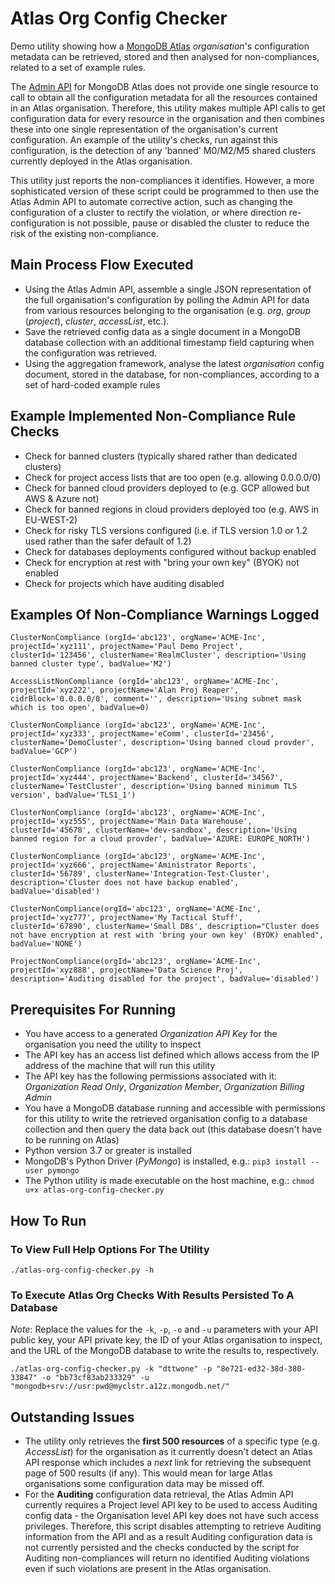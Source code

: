 # Atlas Org Config Checker

Demo utility showing how a [MongoDB Atlas](https://www.mongodb.com/atlas) _organisation_'s configuration metadata can be retrieved, stored and then analysed for non-compliances, related to a set of example rules.

The [Admin API](https://docs.atlas.mongodb.com/reference/api-resources/) for MongoDB Atlas does not provide one single resource to call to obtain all the configuration metadata for all the resources contained in an Atlas organisation. Therefore, this utility makes multiple API calls to get configuration data for every resource in the organisation and then combines these into one single representation of the organisation's current configuration. An example of the utility's checks, run against this configuration, is the detection of any 'banned' M0/M2/M5 shared clusters currently deployed in the Atlas organisation.

This utility just reports the non-compliances it identifies. However, a more sophisticated version of these script could be programmed to then use the Atlas Admin API to automate corrective action, such as changing the configuration of a cluster to rectify the violation, or where direction re-configuration is not possible, pause or disabled the cluster to reduce the risk of the existing non-compliance.


## Main Process Flow Executed

* Using the Atlas Admin API, assemble a single JSON representation of the full organisation's configuration by polling the Admin API for data from various resources belonging to the organisation (e.g. _org_, _group_ (_project_), _cluster_, _accessList_, etc.).
* Save the retrieved config data as a single document in a MongoDB database collection with an additional timestamp field capturing when the configuration was retrieved.
* Using the aggregation framework, analyse the latest _organisation_ config document, stored in the database, for non-compliances, according to a set of hard-coded example rules 


## Example Implemented Non-Compliance Rule Checks

* Check for banned clusters (typically shared rather than dedicated clusters)
* Check for project access lists that are too open (e.g. allowing 0.0.0.0/0)
* Check for banned cloud providers deployed to (e.g. GCP allowed but AWS & Azure not)
* Check for banned regions in cloud providers deployed too (e.g. AWS in EU-WEST-2)
* Check for risky TLS versions configured (i.e. if TLS version 1.0 or 1.2 used rather than the safer default of 1.2)
* Check for databases deployments configured without backup enabled
* Check for encryption at rest with "bring your own key" (BYOK) not enabled
* Check for projects which have auditing disabled


## Examples Of Non-Compliance Warnings Logged

```
ClusterNonCompliance (orgId='abc123', orgName='ACME-Inc', projectId='xyz111', projectName='Paul Demo Project', clusterId='123456', clusterName='RealmCluster', description='Using banned cluster type', badValue='M2')

AccessListNonCompliance (orgId='abc123', orgName='ACME-Inc', projectId='xyz222', projectName='Alan Proj Reaper', cidrBlock='0.0.0.0/0', comment='', description='Using subnet mask which is too open', badValue=0)

ClusterNonCompliance (orgId='abc123', orgName='ACME-Inc', projectId='xyz333', projectName='eComm', clusterId='23456', clusterName='DemoCluster', description='Using banned cloud provder', badValue='GCP')

ClusterNonCompliance (orgId='abc123', orgName='ACME-Inc', projectId='xyz444', projectName='Backend', clusterId='34567', clusterName='TestCluster', description='Using banned minimum TLS version', badValue='TLS1_1')

ClusterNonCompliance (orgId='abc123', orgName='ACME-Inc', projectId='xyz555', projectName='Main Data Warehouse', clusterId='45678', clusterName='dev-sandbox', description='Using banned region for a cloud provder', badValue='AZURE: EUROPE_NORTH')

ClusterNonCompliance (orgId='abc123', orgName='ACME-Inc', projectId='xyz666', projectName='Aministrator Reports', clusterId='56789', clusterName='Integration-Test-Cluster', description='Cluster does not have backup enabled', badValue='disabled')

ClusterNonCompliance(orgId='abc123', orgName='ACME-Inc', projectId='xyz777', projectName='My Tactical Stuff', clusterId='67890', clusterName='Small DBs', description="Cluster does not have encryption at rest with 'bring your own key' (BYOK) enabled", badValue='NONE')

ProjectNonCompliance(orgId='abc123', orgName='ACME-Inc', projectId='xyz888', projectName='Data Science Proj', description='Auditing disabled for the project', badValue='disabled')
```


## Prerequisites For Running

* You have access to a generated _Organization API Key_ for the organisation you need the utility to inspect
* The API key has an access list defined which allows access from the IP address of the machine that will run this utility
* The API key has the following permissions associated with it: _Organization Read Only_, _Organization Member_, _Organization Billing Admin_
* You have a MongoDB database running and accessible with permissions for this utility to write the retrieved organisation config to a database collection and then query the data back out (this database doesn't have to be running on Atlas)
* Python version 3.7 or greater is installed
* MongoDB's Python Driver (_PyMongo_) is installed, e.g.: `pip3 install --user pymongo`
* The Python utility is made executable on the host machine, e.g.: `chmod u+x atlas-org-config-checker.py`


## How To Run

### To View Full Help Options For The Utility

```
./atlas-org-config-checker.py -h
```


### To Execute Atlas Org Checks With Results Persisted To A Database

_Note_: Replace the values for the `-k`, `-p`, `-o` and `-u` parameters with your API public key, your API private key, the ID of your Atlas organisation to inspect, and the URL of the MongoDB database to write the results to, respectively.

```
./atlas-org-config-checker.py -k "dttwone" -p "8e721-ed32-38d-380-33847" -o "bb73cf83ab233329" -u "mongodb+srv://usr:pwd@myclstr.a12z.mongodb.net/"
```

## Outstanding Issues

* The utility only retrieves the __first 500 resources__ of a specific type (e.g. _AccessList_) for the organisation as it currently doesn't detect an Atlas API response which includes a _next_ link for retrieving the subsequent page of 500 results (if any). This would mean for large Atlas organisations some configuration data may be missed off.
* For the __Auditing__ configuration data retrieval, the Atlas Admin API currently requires a Project level API key to be used to access Auditing config data - the Organisation level API key does not have such access privileges. Therefore, this script disables attempting to retrieve Auditing information from the API and as a result Auditing configuration data is not currently persisted and the checks conducted by the script for Auditing non-compliances will return no identified Auditing violations even if such violations are present in the Atlas organisation.


